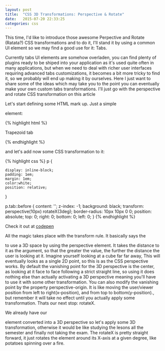 ```yaml
---
layout: post
title:  "CSS 3D Transformations: Perspective & Rotate"
date:   2015-07-20 22:33:25
categories: css
---
```


This time, I'd like to introduce those awesome Perpective and Rotate (Ratata?) CSS transformations and to do it, I'll stand it by using a common UI element so we may find a good use for it: Tabs.

Currently tabs UI elements are somehow overladen, you can find plenty of plugins ready to be shiped into your application as it's used quite often in many applications, but when we need to deal with richer user interfaces requiring advanced tabs customizations, it becomes a bit more tricky to find it, so we probably will end up making it by ourselves. Here I just want to share some of the ideas which may take you to the point you can eventually make your own custom tabs transformations. I'll just go with the perspective and rotate CSS transformation on this article

Let's start defining some HTML mark up. Just a simple <p> element:

{% highlight html %}
<p class="tab">Trapezoid tab</p>
{% endhighlight %}

and let's add now some CSS transformation to it:

{% highlight css %}
p {
  	
	display: inline-block;
	padding: 1em;
	margin: 1em;
  	color:white;
  	position: relative;
}

p.tab::before {
	content: '';
	z-index: -1;
	background: black;
	transform: perspective(10px) rotateX(3deg);
  	border-radius: 10px 10px 0 0;
  	position: absolute;
	top: 0; right: 0; bottom: 0; left: 0;
}
{% endhighlight %}

Check it out at [codepen](http://codepen.io/Tsur/pen/rVrEde)

All the magic takes place with the transform rule. It basically says the <p> to use a 3D space by using the perspective element. It takes the distance to it as the argument, so that the greater the value, the further the distance the user is looking at it. Imagine yourself looking at a cube far far away, This will eventually looks as a single 2D point, so this is as the CSS perspective works. By default the vanishing point for the 3D perspective is the center, as looking at it face to face following a strict straight line, so using it does nothing else than actually activating a 3D perspective meaning you'll have to use it with some other transformation. You can also modify the vanishing point by the property perspective-origin. It is like moving the user/viewer position from left to right(x-position), and from top to bottom(y-position)., but remember it will take no effect until you actually apply some transformation. Thats our next stop: rotateX.

We already have our <p> element converted into a 3D perspective so let's apply some 3D transformation, otherwise it would be like studying the lesons all the semester and finally not taking the exam. The rotateX is pretty straight forward, it just rotates the element around its X-axis at a given degree, like potatoes spinning over a fire.

